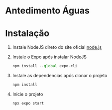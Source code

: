 # Antedimento Águas

# Instalação

1. Instale NodeJS direto do site oficial [node.js](https://nodejs.org/en/)
2. Instale o Expo após instalar NodeJS

   ```jsx
   npm install --global expo-cli
   ```
3. Instale as dependencias após clonar o projeto

   ```jsx
   npm install
   ```

6. Inicie o projeto

   ```jsx
   npx expo start
   ```